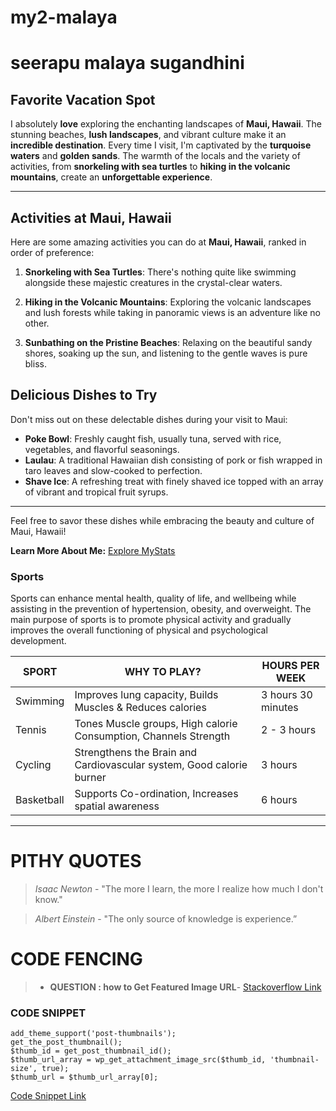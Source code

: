 # my2-malaya
# seerapu malaya sugandhini



## Favorite Vacation Spot

I absolutely **love** exploring the enchanting landscapes of **Maui, Hawaii**. The stunning beaches, **lush landscapes**, and vibrant culture make it an **incredible destination**. Every time I visit, I'm captivated by the **turquoise waters** and **golden sands**. The warmth of the locals and the variety of activities, from **snorkeling with sea turtles** to **hiking in the volcanic mountains**, create an **unforgettable experience**.

---

## Activities at Maui, Hawaii

Here are some amazing activities you can do at **Maui, Hawaii**, ranked in order of preference:

1. **Snorkeling with Sea Turtles**: There's nothing quite like swimming alongside these majestic creatures in the crystal-clear waters.

2. **Hiking in the Volcanic Mountains**: Exploring the volcanic landscapes and lush forests while taking in panoramic views is an adventure like no other.

3. **Sunbathing on the Pristine Beaches**: Relaxing on the beautiful sandy shores, soaking up the sun, and listening to the gentle waves is pure bliss.

## Delicious Dishes to Try

Don't miss out on these delectable dishes during your visit to Maui:

- **Poke Bowl**: Freshly caught fish, usually tuna, served with rice, vegetables, and flavorful seasonings.
- **Laulau**: A traditional Hawaiian dish consisting of pork or fish wrapped in taro leaves and slow-cooked to perfection.
- **Shave Ice**: A refreshing treat with finely shaved ice topped with an array of vibrant and tropical fruit syrups.

---

Feel free to savor these dishes while embracing the beauty and culture of Maui, Hawaii!

**Learn More About Me:** [Explore MyStats](MyStats.md)


### Sports

Sports can enhance mental health, quality of life, and wellbeing while assisting in the prevention of hypertension, obesity, and overweight. The main purpose of sports is to promote physical activity and gradually improves the overall functioning of physical and psychological development.

| SPORT  | WHY TO PLAY? | HOURS PER WEEK |
| ------------- | ------------- | ------------ |
| Swimming | Improves lung capacity, Builds Muscles & Reduces calories | 3 hours 30 minutes |
| Tennis | Tones Muscle groups, High calorie Consumption, Channels Strength | 2 - 3 hours |
| Cycling | Strengthens the Brain and Cardiovascular system, Good calorie burner  | 3 hours |
| Basketball | Supports Co-ordination, Increases spatial awareness | 6 hours |

_____

# PITHY QUOTES

>*Isaac Newton* - "The more I learn, the more I realize how much I don't know."<br>

>*Albert Einstein* - "The only source of knowledge is experience.”

# CODE FENCING

>* **QUESTION : how to Get Featured Image URL**- [Stackoverflow Link](https://css-tricks.com/snippets/wordpress/get-featured-image-url/)

### CODE SNIPPET


    add_theme_support('post-thumbnails'); 
    get_the_post_thumbnail();
    $thumb_id = get_post_thumbnail_id();
    $thumb_url_array = wp_get_attachment_image_src($thumb_id, 'thumbnail-size', true);
    $thumb_url = $thumb_url_array[0];


[Code Snippet Link](https://css-tricks.com/snippets/wordpress/get-featured-image-url/)